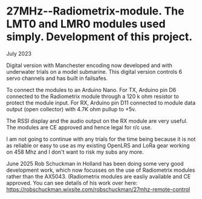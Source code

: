 # 27MHz--Radiometrix-module. The LMT0 and LMR0 modules used simply. Development of this project.   
July 2023

Digital version with Manchester encoding now developed and with underwater trials on a model submarine. This digital version controls 6 servo channels and has built in failsafes. 

To connect the modules to an Arduino Nano. For TX, Arduino pin D6 connected to the Radiometrix module through a 120 k ohm resistor to protect the module input.
For RX, Arduino pin D11 connected to module data output (open collector) with 4.7K ohm pullup to +5v.

The RSSI display and the audio output on the RX module are very useful. The modules are CE approved and hence legal for r/c use.

I am not going to continue with any trials for the time being because it is not as reliable or easy to use as my existing  OpenLRS and LoRa gear working on 458 Mhz and I don't want to risk my subs any more.

June 2025
Rob Schuckman in Holland has been doing some very good development work, which now focusses on the use of Radiometrix modules rather than the AX5043. (Radiometrix modules are easliy available and CE approved.
You can see details of his work over here: https://robschuckman.wixsite.com/robschuckman/27mhz-remote-control
